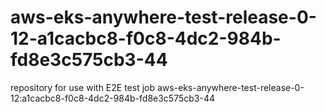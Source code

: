 # aws-eks-anywhere-test-release-0-12-a1cacbc8-f0c8-4dc2-984b-fd8e3c575cb3-44
repository for use with E2E test job aws-eks-anywhere-test-release-0-12:a1cacbc8-f0c8-4dc2-984b-fd8e3c575cb3-44
